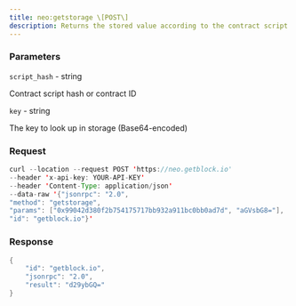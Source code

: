 ```yaml
---
title: neo:getstorage \[POST\]
description: Returns the stored value according to the contract script hash and thestored key. Both key and value are Base64-encoded.
---
```


### Parameters


`script_hash` - string

Contract script hash or contract ID

`key` - string

The key to look up in storage (Base64-encoded)

### Request

``` java
curl --location --request POST 'https://neo.getblock.io' 
--header 'x-api-key: YOUR-API-KEY' 
--header 'Content-Type: application/json' 
--data-raw '{"jsonrpc": "2.0",
"method": "getstorage",
"params": ["0x99042d380f2b754175717bb932a911bc0bb0ad7d", "aGVsbG8="],
"id": "getblock.io"}'
```

###  Response

``` java
{
    "id": "getblock.io",
    "jsonrpc": "2.0",
    "result": "d29ybGQ="
}
```

